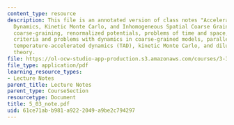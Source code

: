 ```yaml
---
content_type: resource
description: This file is an annotated version of class notes "Accelerated Molecular
  Dynamics, Kinetic Monte Carlo, and Inhomogeneous Spatial Coarse Graining" and explains
  coarse-graining, renormalized potentials, problems of time and space, evaluation
  criteria and problems with dynamics in coarse-grained models, parallel replica method,
  temperature-accelerated dynamics (TAD), kinetic Monte Carlo, and dilute diffusion
  theory.
file: https://ol-ocw-studio-app-production.s3.amazonaws.com/courses/3-320-atomistic-computer-modeling-of-materials-sma-5107-spring-2005/61ce71abb981a9222049a9be2c794297_5_03_note.pdf
file_type: application/pdf
learning_resource_types:
- Lecture Notes
parent_title: Lecture Notes
parent_type: CourseSection
resourcetype: Document
title: 5_03_note.pdf
uid: 61ce71ab-b981-a922-2049-a9be2c794297
---
```

